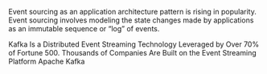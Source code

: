 Event sourcing as an application architecture pattern is rising in popularity. Event sourcing involves modeling the state changes made by applications as an immutable sequence or “log” of events.

Kafka Is a Distributed Event Streaming Technology Leveraged by Over 70% of Fortune 500. Thousands of Companies Are Built on the Event Streaming Platform Apache Kafka
